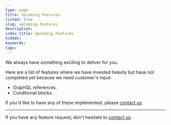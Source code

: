 ```yaml
---
type: page
title: Upcoming Features
listed: true
slug: upcoming-features
description: 
index_title: Upcoming Features
hidden: 
keywords: 
tags: 
---
```


We always have something exciting to deliver for you. 

Here are a list of features where we have invested heavily but have not completed yet because we need customer's input:

- GraphQL references.
- Conditional blocks.

If you'd like to have any of these implemented, please [contact us](/support-center/contact-us).

---

If you have any feature request, don't hesitate to [contact us](/support-center/contact-us).